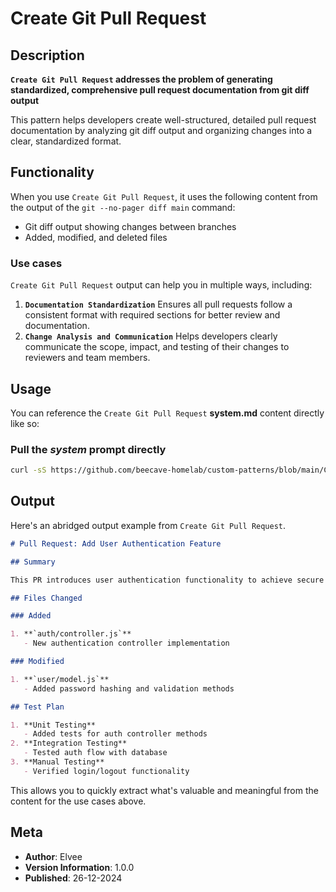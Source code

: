 # Create Git Pull Request

## Description

**`Create Git Pull Request` addresses the problem of generating standardized, comprehensive pull request documentation from git diff output**

This pattern helps developers create well-structured, detailed pull request documentation by analyzing git diff output and organizing changes into a clear, standardized format.

## Functionality

When you use `Create Git Pull Request`, it uses the following content from the output of the `git --no-pager diff main` command:

- Git diff output showing changes between branches
- Added, modified, and deleted files

### Use cases

`Create Git Pull Request` output can help you in multiple ways, including:

1. **`Documentation Standardization`**
   Ensures all pull requests follow a consistent format with required sections for better review and documentation.
2. **`Change Analysis and Communication`**
   Helps developers clearly communicate the scope, impact, and testing of their changes to reviewers and team members.

## Usage

You can reference the `Create Git Pull Request` **system.md** content directly like so:

### **Pull the _system_ prompt directly**

```sh
curl -sS https://github.com/beecave-homelab/custom-patterns/blob/main/Create Git Pull Request/system.md
```

## Output

Here's an abridged output example from `Create Git Pull Request`.

````markdown
# Pull Request: Add User Authentication Feature

## Summary

This PR introduces user authentication functionality to achieve secure user access. It includes changes to auth controllers, middleware, and user models.

## Files Changed

### Added

1. **`auth/controller.js`**
   - New authentication controller implementation

### Modified

1. **`user/model.js`**
   - Added password hashing and validation methods

## Test Plan

1. **Unit Testing**
   - Added tests for auth controller methods
2. **Integration Testing**
   - Tested auth flow with database
3. **Manual Testing**
   - Verified login/logout functionality
````

This allows you to quickly extract what's valuable and meaningful from the content for the use cases above.

## Meta

- **Author**: Elvee
- **Version Information**: 1.0.0
- **Published**: 26-12-2024
